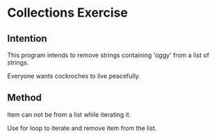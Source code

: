 # Collections Exercise

## Intention

This program intends to remove strings containing 'oggy' from a list of strings.

Everyone wants cockroches to live peacefully.

## Method

Item can not be from a list while iterating it. 

Use for loop to iterate and remove item from the list.

